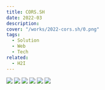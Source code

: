 ```yaml
---
title: CORS.SH
date: 2022-03
description:
cover: "/works/2022-cors.sh/0.png"
tags:
  - Solution
  - Web
  - Tech
related:
  - H2I
---
```


![](/works/2022-cors.sh/1.png)
![](/works/2022-cors.sh/2.png)
![](/works/2022-cors.sh/3.png)
![](/works/2022-cors.sh/4.png)
![](/works/2022-cors.sh/5.png)
![](/works/2022-cors.sh/6.png)
